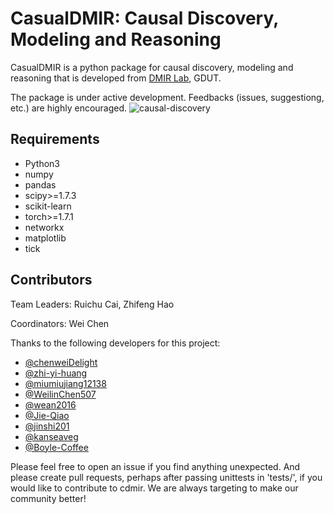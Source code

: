 # CasualDMIR: Causal Discovery, Modeling and Reasoning 

CasualDMIR is a python package for causal discovery, modeling and reasoning that is developed from [DMIR Lab](https://dmir.gdut.edu.cn/), GDUT. 

The package is under active development. Feedbacks (issues, suggestiong, etc.) are highly encouraged.
![causal-discovery](./images/causal-discovery.png)

## Requirements

- Python3
- numpy
- pandas
- scipy>=1.7.3
- scikit-learn
- torch>=1.7.1
- networkx
- matplotlib
- tick

## Contributors

Team Leaders: Ruichu Cai, Zhifeng Hao

Coordinators: Wei Chen

Thanks to the following developers for this project:

- [@chenweiDelight](https://github.com/chenweiDelight)
- [@zhi-yi-huang](https://github.com/zhi-yi-huang)
- [@miumiujiang12138](https://github.com/miumiujiang12138)
- [@WeilinChen507](https://github.com/WeilinChen507) 
- [@wean2016](https://github.com/wean2016) 
- [@Jie-Qiao](https://github.com/Jie-Qiao)  
- [@jinshi201](https://github.com/jinshi201) 
- [@kanseaveg](https://github.com/kanseaveg) 
- [@Boyle-Coffee](https://github.com/) 

Please feel free to open an issue if you find anything unexpected. And please create pull requests, perhaps after passing unittests in 'tests/', if you would like to contribute to cdmir. We are always targeting to make our community better!
